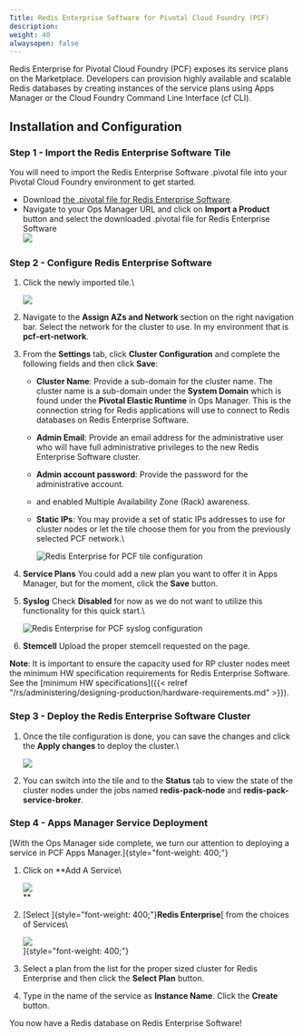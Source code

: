 ```yaml
---
Title: Redis Enterprise Software for Pivotal Cloud Foundry (PCF)
description: 
weight: 40
alwaysopen: false
---
```

Redis Enterprise for Pivotal Cloud Foundry (PCF) exposes its service
plans on the Marketplace. Developers can provision highly available and
scalable Redis databases by creating instances of the service plans
using Apps Manager or the Cloud Foundry Command Line Interface (cf CLI).

## Installation and Configuration

### Step 1 - Import the Redis Enterprise Software Tile

You will need to import the Redis Enterprise Software .pivotal file into
your Pivotal Cloud Foundry environment to get started.

-   Download [the .pivotal file for Redis Enterprise
    Software](https://app.redislabs.com/#/sign-up/software?direct=true&download=pivotal_cf).
-   Navigate to your Ops Manager URL and click on **Import a Product**
    button and select the downloaded .pivotal file for Redis Enterprise
    Software\
    ![](/images/rs/pcf_view_ops_manger.png?width=800&height=205)

### Step 2 - Configure Redis Enterprise Software

1.  Click the newly imported tile.\

    ![](/images/rs/pcf_pre-install_tile.png?width=189&height=189)
2.  Navigate to the **Assign AZs and Network** section on the right
    navigation bar. Select the network for the cluster to use. In my
    environment that is **pcf-ert-network**.
3.  From the **Settings** tab, click **Cluster Configuration** and
    complete the following fields and then click **Save**:
    -   **Cluster Name**: Provide a sub-domain for the cluster name. The
        cluster name is a sub-domain under the **System Domain** which
        is found under the **Pivotal Elastic Runtime** in Ops Manager.
        This is the connection string for Redis applications will use to
        connect to Redis databases on Redis Enterprise Software.
    -   **Admin Email**: Provide an email address for the administrative
        user who will have full administrative privileges to the new
        Redis Enterprise Software cluster.
    -   **Admin account password**: Provide the password for the
        administrative account.
    -   and enabled Multiple Availability Zone (Rack) awareness.
    -   **Static IPs**: You may provide a set of static IPs addresses to
        use for cluster nodes or let the tile choose them for you from
        the previously selected PCF network.\

        ![Redis Enterprise for PCF tile
        configuration](/images/rs/rs_tile_config.png?_t=1520874329?width=800&height=604)
4.  **Service Plans** You could add a new plan you want to offer it in
    Apps Manager, but for the moment, click the **Save** button.
5.  **Syslog** Check **Disabled** for now as we do not want to utilize
    this functionality for this quick start.\

    ![Redis Enterprise for PCF syslog
    configuration](/images/rs/syslog_disable.png?width=800&height=557)
6.  **Stemcell** Upload the proper stemcell requested on the page.

**Note**: It is important to ensure the capacity used for RP cluster
nodes meet the minimum HW specification requirements for Redis
Enterprise Software. See the [minimum HW
specifications]({{< relref "/rs/administering/designing-production/hardware-requirements.md" >}}).

### Step 3 - Deploy the Redis Enterprise Software Cluster

1.  Once the tile configuration is done, you can save the changes and
    click the **Apply changes** to deploy the cluster.\

    ![](/images/rs/post-install-dashboard.png?width=800&height=227)
2.  You can switch into the tile and to the **Status** tab to view the
    state of the cluster nodes under the jobs named
    **redis-pack-node** and **redis-pack-service-broker**.

### Step 4 - Apps Manager Service Deployment

[With the Ops Manager side complete, we turn our attention to deploying
a service in PCF Apps Manager.]{style="font-weight: 400;"}

1.  Click on **Add A Service\

    ![](/images/rs/apps_manager_add_service_button.png?width=1000&height=278)\
    **
2.  [Select ]{style="font-weight: 400;"}**Redis Enterprise**[ from the
    choices of Services\

    ![](/images/rs/apps_manager_add_service-1.png?_t=1520885153?width=800&height=635)\
    ]{style="font-weight: 400;"}
3.  Select a plan from the list for the proper sized cluster for Redis
    Enterprise and then click the **Select Plan** button.
4.  Type in the name of the service as **Instance Name**. Click the
    **Create** button.

You now have a Redis database on Redis Enterprise Software!
